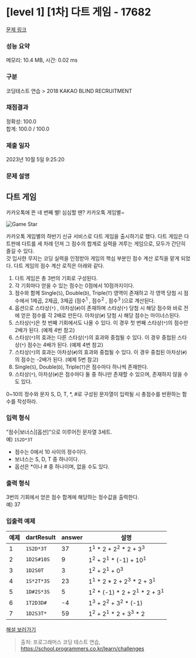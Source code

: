 # [level 1] [1차] 다트 게임 - 17682 

[문제 링크](https://school.programmers.co.kr/learn/courses/30/lessons/17682) 

### 성능 요약

메모리: 10.4 MB, 시간: 0.02 ms

### 구분

코딩테스트 연습 > 2018 KAKAO BLIND RECRUITMENT

### 채점결과

정확성: 100.0<br/>합계: 100.0 / 100.0

### 제출 일자

2023년 10월 5일 9:25:20

### 문제 설명

<h2 style="user-select: auto;">다트 게임</h2>

<p style="user-select: auto;">카카오톡에 뜬 네 번째 별! 심심할 땐? 카카오톡 게임별~</p>

<p style="user-select: auto;"><img src="http://t1.kakaocdn.net/welcome2018/gamestar.png" title="게임별" alt="Game Star" style="user-select: auto;"></p>

<p style="user-select: auto;">카카오톡 게임별의 하반기 신규 서비스로 다트 게임을 출시하기로 했다. 다트 게임은 다트판에 다트를 세 차례 던져 그 점수의 합계로 실력을 겨루는 게임으로, 모두가 간단히 즐길 수 있다.<br style="user-select: auto;">
갓 입사한 무지는 코딩 실력을 인정받아 게임의 핵심 부분인 점수 계산 로직을 맡게 되었다. 다트 게임의 점수 계산 로직은 아래와 같다.</p>

<ol style="user-select: auto;">
<li style="user-select: auto;">다트 게임은 총 3번의 기회로 구성된다.</li>
<li style="user-select: auto;">각 기회마다 얻을 수 있는 점수는 0점에서 10점까지이다.</li>
<li style="user-select: auto;">점수와 함께 Single(<code style="user-select: auto;">S</code>), Double(<code style="user-select: auto;">D</code>), Triple(<code style="user-select: auto;">T</code>) 영역이 존재하고 각 영역 당첨 시 점수에서 1제곱, 2제곱, 3제곱 (점수<sup style="user-select: auto;">1</sup> , 점수<sup style="user-select: auto;">2</sup> , 점수<sup style="user-select: auto;">3</sup> )으로 계산된다.</li>
<li style="user-select: auto;">옵션으로 스타상(<code style="user-select: auto;">*</code>) , 아차상(<code style="user-select: auto;">#</code>)이 존재하며 스타상(<code style="user-select: auto;">*</code>) 당첨 시 해당 점수와 바로 전에 얻은 점수를 각 2배로 만든다. 아차상(<code style="user-select: auto;">#</code>) 당첨 시 해당 점수는 마이너스된다.</li>
<li style="user-select: auto;">스타상(<code style="user-select: auto;">*</code>)은 첫 번째 기회에서도 나올 수 있다. 이 경우 첫 번째 스타상(<code style="user-select: auto;">*</code>)의 점수만 2배가 된다. (예제 4번 참고)</li>
<li style="user-select: auto;">스타상(<code style="user-select: auto;">*</code>)의 효과는 다른 스타상(<code style="user-select: auto;">*</code>)의 효과와 중첩될 수 있다. 이 경우 중첩된 스타상(<code style="user-select: auto;">*</code>) 점수는 4배가 된다. (예제 4번 참고)</li>
<li style="user-select: auto;">스타상(<code style="user-select: auto;">*</code>)의 효과는 아차상(<code style="user-select: auto;">#</code>)의 효과와 중첩될 수 있다. 이 경우 중첩된 아차상(<code style="user-select: auto;">#</code>)의 점수는 -2배가 된다. (예제 5번 참고)</li>
<li style="user-select: auto;">Single(<code style="user-select: auto;">S</code>), Double(<code style="user-select: auto;">D</code>), Triple(<code style="user-select: auto;">T</code>)은 점수마다 하나씩 존재한다.</li>
<li style="user-select: auto;">스타상(<code style="user-select: auto;">*</code>), 아차상(<code style="user-select: auto;">#</code>)은 점수마다 둘 중 하나만 존재할 수 있으며, 존재하지 않을 수도 있다. </li>
</ol>

<p style="user-select: auto;">0~10의 정수와 문자 S, D, T, *, #로 구성된 문자열이 입력될 시 총점수를 반환하는 함수를 작성하라.</p>

<h3 style="user-select: auto;">입력 형식</h3>

<p style="user-select: auto;">"점수|보너스|[옵션]"으로 이루어진 문자열 3세트.<br style="user-select: auto;">
예)  <code style="user-select: auto;">1S2D*3T</code></p>

<ul style="user-select: auto;">
<li style="user-select: auto;">점수는 0에서 10 사이의 정수이다.</li>
<li style="user-select: auto;">보너스는 S, D, T 중 하나이다.</li>
<li style="user-select: auto;">옵선은 *이나 # 중 하나이며, 없을 수도 있다.</li>
</ul>

<h3 style="user-select: auto;">출력 형식</h3>

<p style="user-select: auto;">3번의 기회에서 얻은 점수 합계에 해당하는 정수값을 출력한다.<br style="user-select: auto;">
예) 37</p>

<h3 style="user-select: auto;">입출력 예제</h3>
<table class="table" style="user-select: auto;">
        <thead style="user-select: auto;"><tr style="user-select: auto;">
<th style="user-select: auto;">예제</th>
<th style="user-select: auto;">dartResult</th>
<th style="user-select: auto;">answer</th>
<th style="user-select: auto;">설명</th>
</tr>
</thead>
        <tbody style="user-select: auto;"><tr style="user-select: auto;">
<td style="user-select: auto;">1</td>
<td style="user-select: auto;"><code style="user-select: auto;">1S2D*3T</code></td>
<td style="user-select: auto;">37</td>
<td style="user-select: auto;">1<sup style="user-select: auto;">1</sup> * 2 + 2<sup style="user-select: auto;">2</sup> * 2 + 3<sup style="user-select: auto;">3</sup></td>
</tr>
<tr style="user-select: auto;">
<td style="user-select: auto;">2</td>
<td style="user-select: auto;"><code style="user-select: auto;">1D2S#10S</code></td>
<td style="user-select: auto;">9</td>
<td style="user-select: auto;">1<sup style="user-select: auto;">2</sup> + 2<sup style="user-select: auto;">1</sup> * (-1) + 10<sup style="user-select: auto;">1</sup></td>
</tr>
<tr style="user-select: auto;">
<td style="user-select: auto;">3</td>
<td style="user-select: auto;"><code style="user-select: auto;">1D2S0T</code></td>
<td style="user-select: auto;">3</td>
<td style="user-select: auto;">1<sup style="user-select: auto;">2</sup> + 2<sup style="user-select: auto;">1</sup> + 0<sup style="user-select: auto;">3</sup></td>
</tr>
<tr style="user-select: auto;">
<td style="user-select: auto;">4</td>
<td style="user-select: auto;"><code style="user-select: auto;">1S*2T*3S</code></td>
<td style="user-select: auto;">23</td>
<td style="user-select: auto;">1<sup style="user-select: auto;">1</sup> * 2 * 2 + 2<sup style="user-select: auto;">3</sup> * 2 + 3<sup style="user-select: auto;">1</sup></td>
</tr>
<tr style="user-select: auto;">
<td style="user-select: auto;">5</td>
<td style="user-select: auto;"><code style="user-select: auto;">1D#2S*3S</code></td>
<td style="user-select: auto;">5</td>
<td style="user-select: auto;">1<sup style="user-select: auto;">2</sup> * (-1) * 2 + 2<sup style="user-select: auto;">1</sup> * 2 + 3<sup style="user-select: auto;">1</sup></td>
</tr>
<tr style="user-select: auto;">
<td style="user-select: auto;">6</td>
<td style="user-select: auto;"><code style="user-select: auto;">1T2D3D#</code></td>
<td style="user-select: auto;">-4</td>
<td style="user-select: auto;">1<sup style="user-select: auto;">3</sup> + 2<sup style="user-select: auto;">2</sup> + 3<sup style="user-select: auto;">2</sup> * (-1)</td>
</tr>
<tr style="user-select: auto;">
<td style="user-select: auto;">7</td>
<td style="user-select: auto;"><code style="user-select: auto;">1D2S3T*</code></td>
<td style="user-select: auto;">59</td>
<td style="user-select: auto;">1<sup style="user-select: auto;">2</sup> + 2<sup style="user-select: auto;">1</sup> * 2 + 3<sup style="user-select: auto;">3</sup> * 2</td>
</tr>
</tbody>
      </table>
<p style="user-select: auto;"><a href="http://tech.kakao.com/2017/09/27/kakao-blind-recruitment-round-1/" target="_blank" rel="noopener" style="user-select: auto;">해설 보러가기</a></p>


> 출처: 프로그래머스 코딩 테스트 연습, https://school.programmers.co.kr/learn/challenges
